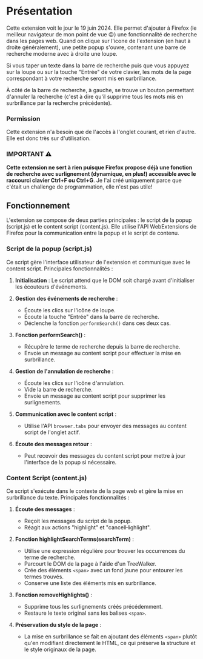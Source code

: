 # Présentation
Cette extension voit le jour le 19 juin 2024.
Elle permet d'ajouter à Firefox (le meilleur navigateur de mon point de vue :wink:) une fonctionnalité de recherche dans les pages web. Quand on clique sur l'icone de l'extension (en haut à droite généralement), une petite popup s'ouvre, contenant une barre de recherche moderne avec à droite une loupe.

Si vous taper un texte dans la barre de recherche puis que vous appuyez sur la loupe ou sur la touche "Entrée" de votre clavier, les mots de la page correspondant à votre recherche seront mis en surbrillance.

À côté de la barre de recherche, à gauche, se trouve un bouton permettant d'annuler la recherche (c'est à dire qu'il supprime tous les mots mis en surbrillance par la recherche précédente).

### Permission
Cette extension n'a besoin que de l'accès à l'onglet courant, et rien d'autre. Elle est donc très sur d'utilisation.

### IMPORTANT ⚠️
**Cette extension ne sert à rien puisque Firefox propose déjà une fonction de recherche avec surlignement (dynamique, en plus!) accessible avec le raccourci clavier Ctrl+F ou Ctrl+G**. Je l'ai créé uniquement parce que c'était un challenge de programmation, elle n'est pas utile!

## Fonctionnement
L'extension se compose de deux parties principales : le script de la popup (script.js) et le content script (content.js).
Elle utilise l'API WebExtensions de Firefox pour la communication entre la popup et le script de contenu.

### Script de la popup (script.js)
Ce script gère l'interface utilisateur de l'extension et communique avec le content script.
Principales fonctionnalités :

1. **Initialisation** : Le script attend que le DOM soit chargé avant d'initialiser les écouteurs d'événements.

2. **Gestion des événements de recherche** :
   - Écoute les clics sur l'icône de loupe.
   - Écoute la touche "Entrée" dans la barre de recherche.
   - Déclenche la fonction `performSearch()` dans ces deux cas.

3. **Fonction performSearch()** :
   - Récupère le terme de recherche depuis la barre de recherche.
   - Envoie un message au content script pour effectuer la mise en surbrillance.

4. **Gestion de l'annulation de recherche** :
   - Écoute les clics sur l'icône d'annulation.
   - Vide la barre de recherche.
   - Envoie un message au content script pour supprimer les surlignements.

5. **Communication avec le content script** :
   - Utilise l'API `browser.tabs` pour envoyer des messages au content script de l'onglet actif.

6. **Écoute des messages retour** :
   - Peut recevoir des messages du content script pour mettre à jour l'interface de la popup si nécessaire.

### Content Script (content.js)
Ce script s'exécute dans le contexte de la page web et gère la mise en surbrillance du texte.
Principales fonctionnalités :

1. **Écoute des messages** :
   - Reçoit les messages du script de la popup.
   - Réagit aux actions "highlight" et "cancelHighlight".

2. **Fonction highlightSearchTerms(searchTerm)** :
   - Utilise une expression régulière pour trouver les occurrences du terme de recherche.
   - Parcourt le DOM de la page à l'aide d'un TreeWalker.
   - Crée des éléments `<span>` avec un fond jaune pour entourer les termes trouvés.
   - Conserve une liste des éléments mis en surbrillance.

3. **Fonction removeHighlights()** :
   - Supprime tous les surlignements créés précédemment.
   - Restaure le texte original sans les balises `<span>`.

4. **Préservation du style de la page** :
   - La mise en surbrillance se fait en ajoutant des éléments `<span>` plutôt qu'en modifiant directement le HTML, ce qui préserve la structure et le style originaux de la page.